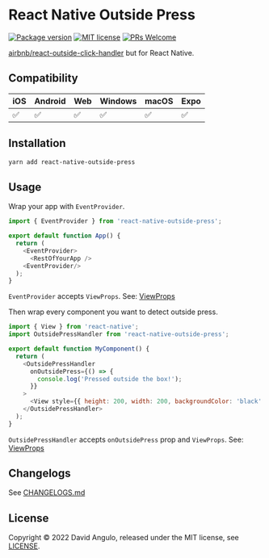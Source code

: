 # React Native Outside Press
[![Package version](https://img.shields.io/npm/v/react-native-outside-press?style=for-the-badge&labelColor=000000)](https://www.npmjs.com/package/react-native-outside-press)
[![MIT license](https://img.shields.io/badge/License-MIT-brightgreen.svg?style=for-the-badge&labelColor=000000)](LICENSE)
[![PRs Welcome](https://img.shields.io/badge/PRs-welcome-hotpink.svg?style=for-the-badge&labelColor=000000)](https://github.com/dcangulo/react-native-outside-press/pulls)

[airbnb/react-outside-click-handler](https://github.com/airbnb/react-outside-click-handler) but for React Native.

## Compatibility
| iOS                | Android            | Web                | Windows            | macOS              | Expo               |
|--------------------|--------------------|--------------------|--------------------|--------------------|--------------------|
| :white_check_mark: | :white_check_mark: | :white_check_mark: | :white_check_mark: | :white_check_mark: | :white_check_mark: |

## Installation
```bash
yarn add react-native-outside-press
```

## Usage
Wrap your app with `EventProvider`.
```js
import { EventProvider } from 'react-native-outside-press';

export default function App() {
  return (
    <EventProvider>
      <RestOfYourApp />
    <EventProvider/>
  );
}
```
`EventProvider` accepts `ViewProps`. See: [ViewProps](https://reactnative.dev/docs/view#props)

Then wrap every component you want to detect outside press.
```js
import { View } from 'react-native';
import OutsidePressHandler from 'react-native-outside-press';

export default function MyComponent() {
  return (
    <OutsidePressHandler
      onOutsidePress={() => {
        console.log('Pressed outside the box!');
      }}
    >
      <View style={{ height: 200, width: 200, backgroundColor: 'black' }} />
    </OutsidePressHandler>
  );
}
```
`OutsidePressHandler` accepts `onOutsidePress` prop and `ViewProps`. See: [ViewProps](https://reactnative.dev/docs/view#props)

## Changelogs
See [CHANGELOGS.md](CHANGELOGS.md)

## License
Copyright © 2022 David Angulo, released under the MIT license, see [LICENSE](LICENSE).
